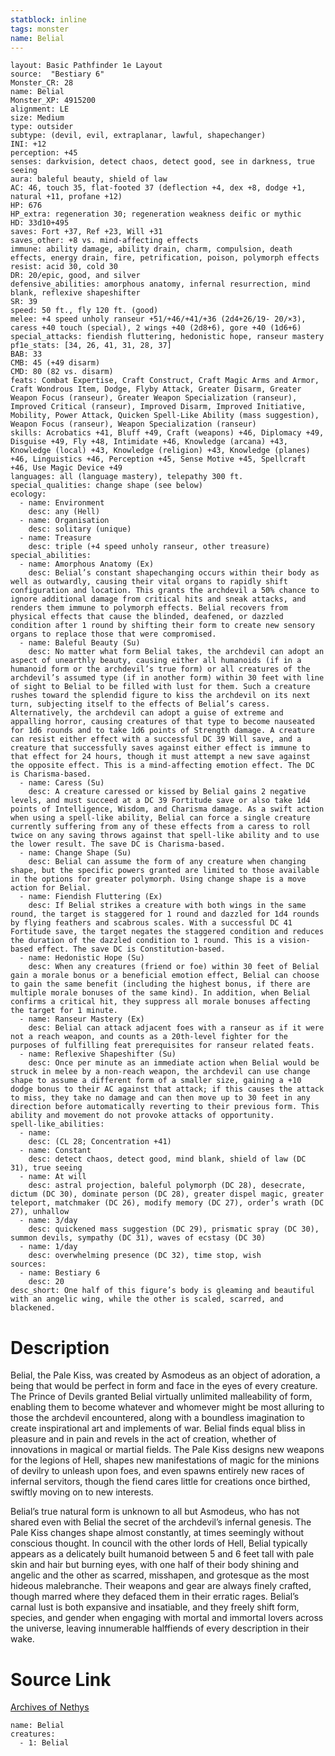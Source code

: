 ```yaml
---
statblock: inline
tags: monster
name: Belial
---
```

```statblock
layout: Basic Pathfinder 1e Layout
source:  "Bestiary 6"
Monster_CR: 28
name: Belial
Monster_XP: 4915200
alignment: LE
size: Medium
type: outsider
subtype: (devil, evil, extraplanar, lawful, shapechanger)
INI: +12
perception: +45
senses: darkvision, detect chaos, detect good, see in darkness, true seeing
aura: baleful beauty, shield of law
AC: 46, touch 35, flat-footed 37 (deflection +4, dex +8, dodge +1, natural +11, profane +12)
HP: 676
HP_extra: regeneration 30; regeneration weakness deific or mythic
HD: 33d10+495
saves: Fort +37, Ref +23, Will +31
saves_other: +8 vs. mind-affecting effects
immune: ability damage, ability drain, charm, compulsion, death effects, energy drain, fire, petrification, poison, polymorph effects
resist: acid 30, cold 30
DR: 20/epic, good, and silver
defensive_abilities: amorphous anatomy, infernal resurrection, mind blank, reflexive shapeshifter
SR: 39
speed: 50 ft., fly 120 ft. (good)
melee: +4 speed unholy ranseur +51/+46/+41/+36 (2d4+26/19- 20/×3), caress +40 touch (special), 2 wings +40 (2d8+6), gore +40 (1d6+6)
special_attacks: fiendish fluttering, hedonistic hope, ranseur mastery
pf1e_stats: [34, 26, 41, 31, 28, 37]
BAB: 33
CMB: 45 (+49 disarm)
CMD: 80 (82 vs. disarm)
feats: Combat Expertise, Craft Construct, Craft Magic Arms and Armor, Craft Wondrous Item, Dodge, Flyby Attack, Greater Disarm, Greater Weapon Focus (ranseur), Greater Weapon Specialization (ranseur), Improved Critical (ranseur), Improved Disarm, Improved Initiative, Mobility, Power Attack, Quicken Spell-Like Ability (mass suggestion), Weapon Focus (ranseur), Weapon Specialization (ranseur)
skills: Acrobatics +41, Bluff +49, Craft (weapons) +46, Diplomacy +49, Disguise +49, Fly +48, Intimidate +46, Knowledge (arcana) +43, Knowledge (local) +43, Knowledge (religion) +43, Knowledge (planes) +46, Linguistics +46, Perception +45, Sense Motive +45, Spellcraft +46, Use Magic Device +49
languages: all (language mastery), telepathy 300 ft.
special_qualities: change shape (see below)
ecology:
  - name: Environment
    desc: any (Hell)
  - name: Organisation
    desc: solitary (unique)
  - name: Treasure
    desc: triple (+4 speed unholy ranseur, other treasure)
special_abilities:
  - name: Amorphous Anatomy (Ex)
    desc: Belial’s constant shapechanging occurs within their body as well as outwardly, causing their vital organs to rapidly shift configuration and location. This grants the archdevil a 50% chance to ignore additional damage from critical hits and sneak attacks, and renders them immune to polymorph effects. Belial recovers from physical effects that cause the blinded, deafened, or dazzled condition after 1 round by shifting their form to create new sensory organs to replace those that were compromised.
  - name: Baleful Beauty (Su)
    desc: No matter what form Belial takes, the archdevil can adopt an aspect of unearthly beauty, causing either all humanoids (if in a humanoid form or the archdevil’s true form) or all creatures of the archdevil’s assumed type (if in another form) within 30 feet with line of sight to Belial to be filled with lust for them. Such a creature rushes toward the splendid figure to kiss the archdevil on its next turn, subjecting itself to the effects of Belial’s caress. Alternatively, the archdevil can adopt a guise of extreme and appalling horror, causing creatures of that type to become nauseated for 1d6 rounds and to take 1d6 points of Strength damage. A creature can resist either effect with a successful DC 39 Will save, and a creature that successfully saves against either effect is immune to that effect for 24 hours, though it must attempt a new save against the opposite effect. This is a mind-affecting emotion effect. The DC is Charisma-based.
  - name: Caress (Su)
    desc: A creature caressed or kissed by Belial gains 2 negative levels, and must succeed at a DC 39 Fortitude save or also take 1d4 points of Intelligence, Wisdom, and Charisma damage. As a swift action when using a spell-like ability, Belial can force a single creature currently suffering from any of these effects from a caress to roll twice on any saving throws against that spell-like ability and to use the lower result. The save DC is Charisma-based.
  - name: Change Shape (Su)
    desc: Belial can assume the form of any creature when changing shape, but the specific powers granted are limited to those available in the options for greater polymorph. Using change shape is a move action for Belial.
  - name: Fiendish Fluttering (Ex)
    desc: If Belial strikes a creature with both wings in the same round, the target is staggered for 1 round and dazzled for 1d4 rounds by flying feathers and scabrous scales. With a successful DC 41 Fortitude save, the target negates the staggered condition and reduces the duration of the dazzled condition to 1 round. This is a vision-based effect. The save DC is Constitution-based.
  - name: Hedonistic Hope (Su)
    desc: When any creatures (friend or foe) within 30 feet of Belial gain a morale bonus or a beneficial emotion effect, Belial can choose to gain the same benefit (including the highest bonus, if there are multiple morale bonuses of the same kind). In addition, when Belial confirms a critical hit, they suppress all morale bonuses affecting the target for 1 minute.
  - name: Ranseur Mastery (Ex)
    desc: Belial can attack adjacent foes with a ranseur as if it were not a reach weapon, and counts as a 20th-level fighter for the purposes of fulfilling feat prerequisites for ranseur related feats.
  - name: Reflexive Shapeshifter (Su)
    desc: Once per minute as an immediate action when Belial would be struck in melee by a non-reach weapon, the archdevil can use change shape to assume a different form of a smaller size, gaining a +10 dodge bonus to their AC against that attack; if this causes the attack to miss, they take no damage and can then move up to 30 feet in any direction before automatically reverting to their previous form. This ability and movement do not provoke attacks of opportunity.
spell-like_abilities:
  - name:
    desc: (CL 28; Concentration +41)
  - name: Constant
    desc: detect chaos, detect good, mind blank, shield of law (DC 31), true seeing
  - name: At will
    desc: astral projection, baleful polymorph (DC 28), desecrate, dictum (DC 30), dominate person (DC 28), greater dispel magic, greater teleport, matchmaker (DC 26), modify memory (DC 27), order’s wrath (DC 27), unhallow
  - name: 3/day
    desc: quickened mass suggestion (DC 29), prismatic spray (DC 30), summon devils, sympathy (DC 31), waves of ecstasy (DC 30)
  - name: 1/day
    desc: overwhelming presence (DC 32), time stop, wish
sources:
  - name: Bestiary 6
    desc: 20
desc_short: One half of this figure’s body is gleaming and beautiful with an angelic wing, while the other is scaled, scarred, and blackened.
```
# Description
Belial, the Pale Kiss, was created by Asmodeus as an object of adoration, a being that would be perfect in form and face in the eyes of every creature. The Prince of Devils granted Belial virtually unlimited malleability of form, enabling them to become whatever and whomever might be most alluring to those the archdevil encountered, along with a boundless imagination to create inspirational art and implements of war. Belial finds equal bliss in pleasure and in pain and revels in the act of creation, whether of innovations in magical or martial fields. The Pale Kiss designs new weapons for the legions of Hell, shapes new manifestations of magic for the minions of devilry to unleash upon foes, and even spawns entirely new races of infernal servitors, though the fiend cares little for creations once birthed, swiftly moving on to new interests. 

Belial’s true natural form is unknown to all but Asmodeus, who has not shared even with Belial the secret of the archdevil’s infernal genesis. The Pale Kiss changes shape almost constantly, at times seemingly without conscious thought. In council with the other lords of Hell, Belial typically appears as a delicately built humanoid between 5 and 6 feet tall with pale skin and hair but burning eyes, with one half of their body shining and angelic and the other as scarred, misshapen, and grotesque as the most hideous malebranche. Their weapons and gear are always finely crafted, though marred where they defaced them in their erratic rages. Belial’s carnal lust is both expansive and insatiable, and they freely shift form, species, and gender when engaging with mortal and immortal lovers across the universe, leaving innumerable halffiends of every description in their wake.
# Source Link
[Archives of Nethys](https://aonprd.com/MonsterDisplay.aspx?ItemName=Belial)
```encounter-table
name: Belial
creatures:
  - 1: Belial
```
